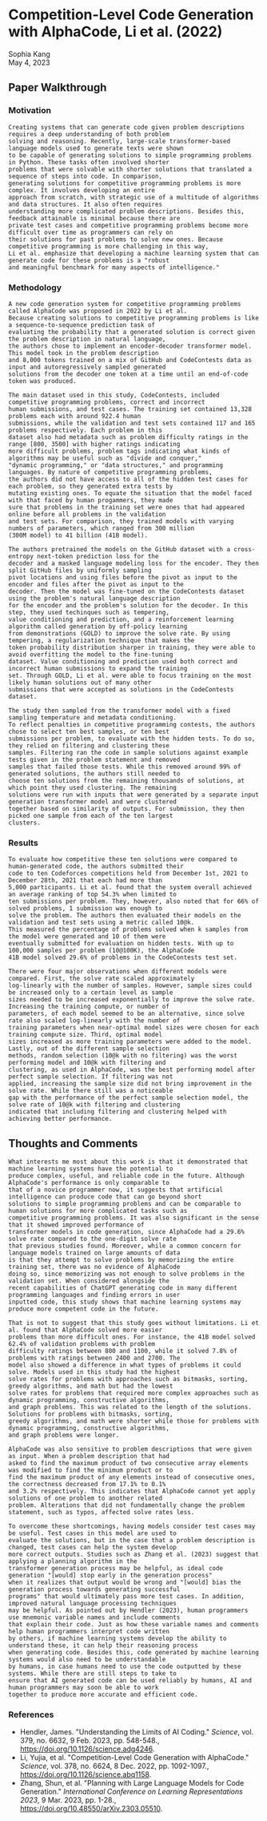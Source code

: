 # Competition-Level Code Generation with AlphaCode, Li et al. (2022)
Sophia Kang<br/>
May 4, 2023

## Paper Walkthrough
### Motivation
    Creating systems that can generate code given problem descriptions requires a deep understanding of both problem 
    solving and reasoning. Recently, large-scale transformer-based language models used to generate texts were shown
    to be capable of generating solutions to simple programming problems in Python. These tasks often involved shorter
    problems that were solvable with shorter solutions that translated a sequence of steps into code. In comparison,
    generating solutions for competitive programming problems is more complex. It involves developing an entire 
    approach from scratch, with strategic use of a multitude of algorithms and data structures. It also often requires
    understanding more complicated problem descriptions. Besides this, feedback attainable is minimal because there are
    private test cases and competitive programming problems become more difficult over time as programmers can rely on
    their solutions for past problems to solve new ones. Because competitive programming is more challenging in this way,
    Li et al. emphasize that developing a machine learning system that can generate code for these problems is a "robust
    and meaningful benchmark for many aspects of intelligence."

### Methodology
    A new code generation system for competitive programming problems called AlphaCode was proposed in 2022 by Li et al. 
    Because creating solutions to competitive programming problems is like a sequence-to-sequence prediction task of 
    evaluating the probability that a generated solution is correct given the problem description in natural language, 
    the authors chose to implement an encoder-decoder transformer model. This model took in the problem description 
    and 8,000 tokens trained on a mix of GitHub and CodeContests data as input and autoregressively sampled generated 
    solutions from the decoder one token at a time until an end-of-code token was produced.

    The main dataset used in this study, CodeContests, included competitive programming problems, correct and incorrect 
    human submissions, and test cases. The training set contained 13,328 problems each with around 922.4 human 
    submissions, while the validation and test sets contained 117 and 165 problems respectively. Each problem in this
    dataset also had metadata such as problem difficulty ratings in the range [800, 3500] with higher ratings indicating
    more difficult problems, problem tags indicating what kinds of algorithms may be useful such as "divide and conquer," 
    "dynamic programming," or "data structures," and programming languages. By nature of competitive programming problems,
    the authors did not have access to all of the hidden test cases for each problem, so they generated extra tests by 
    mutating existing ones. To equate the situation that the model faced with that faced by human progammers, they made
    sure that problems in the training set were ones that had appeared online before all problems in the validation
    and test sets. For comparison, they trained models with varying numbers of parameters, which ranged from 300 million
    (300M model) to 41 billion (41B model).

    The authors pretrained the models on the GitHub dataset with a cross-entropy next-token prediction loss for the
    decoder and a masked language modeling loss for the encoder. They then split GitHub files by uniformly sampling
    pivot locations and using files before the pivot as input to the encoder and files after the pivot as input to the
    decoder. Then the model was fine-tuned on the CodeContests dataset using the problem's natural language description
    for the encoder and the problem's solution for the decoder. In this step, they used techinques such as tempering,
    value conditioning and prediction, and a reinforcement learning algorithm called generation by off-policy learning
    from demonstrations (GOLD) to improve the solve rate. By using tempering, a regularization technique that makes the
    token probability distribution sharper in training, they were able to avoid overfitting the model to the fine-tuning
    dataset. Value conditioning and prediction used both correct and incorrect human submissions to expand the training
    set. Through GOLD, Li et al. were able to focus training on the most likely human solutions out of many other 
    submissions that were accepted as solutions in the CodeContests dataset.

    The study then sampled from the transformer model with a fixed sampling temperature and metadata conditioning. 
    To reflect penalties in competitive programming contests, the authors chose to select ten best samples, or ten best
    submissions per problem, to evaluate with the hidden tests. To do so, they relied on filtering and clustering these 
    samples. Filtering ran the code in sample solutions against example tests given in the problem statement and removed
    samples that failed those tests. While this removed around 99% of generated solutions, the authors still needed to 
    choose ten solutions from the remaining thousands of solutions, at which point they used clustering. The remaining
    solutions were run with inputs that were generated by a separate input generation transformer model and were clustered
    together based on similarity of outputs. For submission, they then picked one sample from each of the ten largest
    clusters.

### Results
    To evaluate how competitive these ten solutions were compared to human-generated code, the authors submitted their
    code to ten Codeforces competitions held from December 1st, 2021 to December 28th, 2021 that each had more than
    5,000 participants. Li et al. found that the system overall achieved an average ranking of top 54.3% when limited to
    ten submissions per problem. They, however, also noted that for 66% of solved problems, 1 submission was enough to 
    solve the problem. The authors then evaluated their models on the validation and test sets using a metric called 10@k.
    This measured the percentage of problems solved when k samples from the model were generated and 10 of them were 
    eventually submitted for evaluation on hidden tests. With up to 100,000 samples per problem (10@100K), the AlphaCode
    41B model solved 29.6% of problems in the CodeContests test set.

    There were four major observations when different models were compared. First, the solve rate scaled approximately
    log-linearly with the number of samples. However, sample sizes could be increased only to a certain level as sample
    sizes needed to be increased exponentially to improve the solve rate. Increasing the training compute, or number of
    parameters, of each model seemed to be an alternative, since solve rate also scaled log-linearly with the number of
    training parameters when near-optimal model sizes were chosen for each training compute size. Third, optimal model
    sizes increased as more training parameters were added to the model. Lastly, out of the different sample selection
    methods, random selection (10@k with no filtering) was the worst performing model and 10@k with filtering and
    clustering, as used in AlphaCode, was the best performing model after perfect sample selection. If filtering was not
    applied, increasing the sample size did not bring improvement in the solve rate. While there still was a noticeable 
    gap with the performance of the perfect sample selection model, the solve rate of 10@k with filtering and clustering
    indicated that including filtering and clustering helped with achieving better performance.

## Thoughts and Comments
    What interests me most about this work is that it demonstrated that machine learning systems have the potential to
    produce complex, useful, and reliable code in the future. Although AlphaCode's performance is only comparable to
    that of a novice programmer now, it suggests that artificial intelligence can produce code that can go beyond short
    solutions to simple programming problems and can be comparable to human solutions for more complicated tasks such as
    competitive programming problems. It was also significant in the sense that it showed improved performance of
    transformer models in code generation, since AlphaCode had a 29.6% solve rate compared to the one-digit solve rate
    that previous studies found. Moreover, while a common concern for language models trained on large amounts of data
    is that they attempt to solve problems by memorizing the entire training set, there was no evidence of AlphaCode 
    doing so, since memorizing was not enough to solve problems in the validation set. When considered alongside the
    recent capabilities of ChatGPT generating code in many different programming languages and finding errors in user
    inputted code, this study shows that machine learning systems may produce more competent code in the future.

    That is not to suggest that this study goes without limitations. Li et al. found that AlphaCode solved more easier 
    problems than more difficult ones. For instance, the 41B model solved 62.4% of validation problems with problem
    difficulty ratings between 800 and 1100, while it solved 7.8% of problems with ratings between 2400 and 2700. The
    model also showed a difference in what types of problems it could solve. Models used in this study had the highest
    solve rates for problems with approaches such as bitmasks, sorting, greedy algorithms, and math but had the lowest
    solve rates for problems that required more complex approaches such as dynamic programming, constructive algorithms,
    and graph problems. This was related to the length of the solutions. Solutions for problems with bitmasks, sorting,
    greedy algorithms, and math were shorter while those for problems with dynamic programming, constructive algorithms,
    and graph problems were longer.

    AlphaCode was also sensitive to problem descriptions that were given as input. When a problem description that had
    asked to find the maximum product of two consecutive array elements was modified to find the minimum product or to
    find the maximum product of any elements instead of consecutive ones, the correctness decreased from 17.1% to 0.1%
    and 3.2% respectively. This indicates that AlphaCode cannot yet apply solutions of one problem to another related 
    problem. Alterations that did not fundamentally change the problem statement, such as typos, affected solve rates less.

    To overcome these shortcomings, having models consider test cases may be useful. Test cases in this model are used to
    evaluate the solutions, but in the case that a problem description is changed, test cases can help the system develop
    more correct outputs. Studies such as Zhang et al. (2023) suggest that applying a planning algorithm in the 
    transformer generation process may be helpful, as ideal code generation "[would] stop early in the generation process"
    when it realizes that output would be wrong and "[would] bias the generation process towards generating successful
    programs" that would ultimately pass more test cases. In addition, improved natural language processing techniques
    may be helpful. As pointed out by Hendler (2023), human programmers use mnemonic variable names and include comments
    that explain their code. Just as how these variable names and comments help human programmers interpret code written
    by others, if machine learning systems develop the ability to understand these, it can help their reasoning process
    when generating code. Besides this, code generated by machine learning systems would also need to be understandable 
    by humans, in case humans need to use the code outputted by these systems. While there are still steps to take to 
    ensure that AI generated code can be used reliably by humans, AI and human programmers may soon be able to work 
    together to produce more accurate and efficient code.

### References
- Hendler, James. "Understanding the Limits of AI Coding." *Science*, vol. 379, no. 6632, 9 Feb. 2023, pp. 548-548.,
  https://doi.org/10.1126/science.adg4246.
- Li, Yujia, et al. "Competition-Level Code Generation with AlphaCode." *Science*, vol. 378, no. 6624, 8 Dec. 2022, 
  pp. 1092-1097., https://doi.org/10.1126/science.abq1158.
- Zhang, Shun, et al. "Planning with Large Language Models for Code Generation." *International Conference on 
  Learning Representations 2023*, 9 Mar. 2023, pp. 1-28., https://doi.org/10.48550/arXiv.2303.05510.

